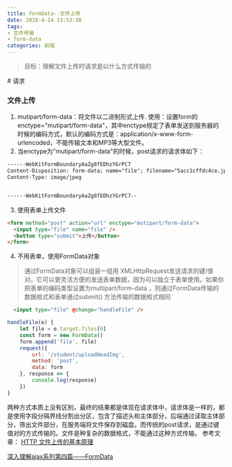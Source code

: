 ```yaml
---
title: FormData--文件上传
date: 2018-4-14 13:53:30
tags:
- 文件传输
- form-data
categories: 前端
---
```

> 目标：理解文件上传时请求是以什么方式传输的

<p hidden><!--more--></p>
# 请求

### 文件上传
1. mutipart/form-data：将文件以二进制形式上传.
使用：设置form的enctype="mutipart/form-data"，其中enctype规定了表单发送到服务器的时候的编码方式，默认的编码方式是：application/x-www-form-urlencoded，不能传输文本和MP3等大型文件。
2. 当enctype为"mutipart/form-data"的时候，post请求的请求体如下：

```html
------WebKitFormBoundaryAaZg8fEDhzYGrPC7
Content-Disposition: form-data; name="file"; filename="5acc1cffdc4ce.jpg"
Content-Type: image/jpeg


------WebKitFormBoundaryAaZg8fEDhzYGrPC7--
```
3. 使用表单上传文件
```html
<form method="post" action="url" enctype="mutipart/form-data">
  <input type="file" name="file" />
  <button type="submit">上传</button>
</form>
```
4. 不用表单，使用FormData对象
> 通过FormData对象可以组装一组用 XMLHttpRequest发送请求的键/值对。它可以更灵活方便的发送表单数据，因为可以独立于表单使用。如果你把表单的编码类型设置为multipart/form-data ，则通过FormData传输的数据格式和表单通过submit() 方法传输的数据格式相同

```html
  <input type="file" @change="handleFile" />
```

```javascript
handleFile(e) {
    let file = e.target.files[0]
    const form = new FormData()
    form.append('file', file)
    request({
        url: '/student/uploadHeadImg',
        method: 'post',
        data: form
    }, response => {
        console.log(response)
    })
}
```

两种方式本质上没有区别，最终的结果都是体现在请求体中，请求体是一样的，都是使用字段分隔界线分割出分区，包含了描述头和主体部分，后端通过读取主体部分，筛出文件部分，在服务端将文件保存到磁盘。而传统的post请求，是通过键值对的方式传输的。文件是种复杂的数据格式，不能通过这种方式传输。
参考文章：
[HTTP 文件上传的基本原理](https://blog.csdn.net/aflyeaglenku/article/details/51644863)

[深入理解ajax系列第四篇——FormData](https://www.cnblogs.com/xiaohuochai/p/6539330.html)
